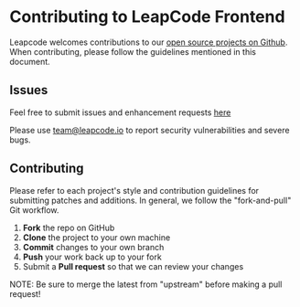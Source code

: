 Contributing to LeapCode Frontend
=========================================

Leapcode welcomes contributions to our [open source projects on Github](https://github.com/Leapcode-Open). When contributing, please follow the guidelines mentioned in this document.

Issues
------

Feel free to submit issues and enhancement requests [here](https://github.com/Leapcode-Open/leapcode-frontend/issues)

Please use team@leapcode.io to report security vulnerabilities and severe bugs.

Contributing
------------

Please refer to each project's style and contribution guidelines for submitting patches and additions. In general, we follow the "fork-and-pull" Git workflow.

 1. **Fork** the repo on GitHub
 2. **Clone** the project to your own machine
 3. **Commit** changes to your own branch
 4. **Push** your work back up to your fork
 5. Submit a **Pull request** so that we can review your changes

NOTE: Be sure to merge the latest from "upstream" before making a pull request!

